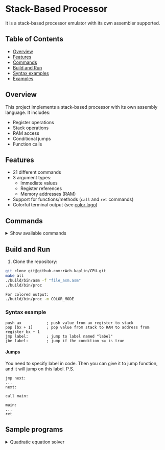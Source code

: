 # Stack-Based Processor

It is a stack-based processor emulator with its own assembler supported. 

## Table of Contents
- [Overview](#overview)
- [Features](#features)
- [Commands](#commands)
- [Build and Run](#build-and-run)
- [Syntax examples](#syntax-examples)
- [Examples](#examples)

## Overview

This project implements a stack-based processor with its own assembly language. It includes:
- Register operations
- Stack operations
- RAM access
- Conditional jumps
- Function calls

## Features

- 21 different commands
- 3 argument types:
  - Immediate values
  - Register references
  - Memory addresses (RAM)
- Support for functions/methods (`call` and `ret` commands)
- Colorful terminal output (see [color logo](img/color-log.png))

## Commands

<details>
<summary>Show available commands</summary>

| Command | Description | Arguments |
|---------|-------------|-----------|
| `push`  | Push value to stack | Register or memory |
| `pop`   | Pop value from stack | Register or memory |
| `add`   | Add top two stack values | None |
| `sub`   | Subtract top two stack values | None |
| `mul`   | Multiply top two stack values | None |
| `div`   | Divide top two stack values | None |
| `sqrt`  | Square root of top stack value | None |
| `sin`   | Sine of top stack value | None |
| `cos`   | Cosine of top stack value | None |
| `out`   | Output top stack value | None |
| `in`    | Input value to stack | None |
| `hlt`   | Halt execution | None |
| `jmp`   | Unconditional jump | Label |
| `jb`    | Jump if below | Label |
| `jbe`   | Jump if below or equal | Label |
| `ja`    | Jump if above | Label |
| `jae`   | Jump if above or equal | Label |
| `je`    | Jump if equal | Label |
| `jne`   | Jump if not equal | Label |
| `call`  | Call function | Label |
| `ret`   | Return from function | None |

</details>

## Build and Run

1. Clone the repository:
```bash
git clone git@github.com:rAch-kaplin/CPU.git
make all
./build/bin/asm -f "file_asm.asm"
./build/bin/proc

For colored output:
./build/bin/proc -m COLOR_MODE
```
### Syntax example
```
push ax           ; push value from ax register to stack
pop [bx + 1]      ; pop value from stack to RAM to address from register bx + 1
jmp label:        ; jump to label named "label"
jbe label:        ; jump if the condition <= is true
```
#### Jumps

You need to specify label in code. Then you can give it to jump function, and it will jump on this label.
P.S.
```
jmp next:
...
next:
```
```
call main:

main:
...
ret
```

## Sample programs
<details> <summary>Quadratic equation solver</summary>
```
call main:
hlt

main:
        call input_coef:
        push ax
        push 0
        je linear_square:

        call count_discr:
        call check_discr:
ret

input_coef:
        in
        in
        in
        pop cx
        pop bx
        pop ax
ret

count_discr:
        push bx
        push bx
        mul
        push 4
        push ax
        mul
        push cx
        mul
        sub
        pop dx
ret

check_discr:
        push dx
        push 0
        je one_root:
        push dx
        push 0
        jb no_roots:
        jmp two_root:

linear_square:
        push cx
        push bx
        div
        out
ret

one_root:
    push 0
    push bx
    sub
    push 2
    push ax
    mul
    div
    out
ret

no_roots:
        push 9999
        out
ret

two_root:
    push 0
    push bx
    sub
    push dx
    sqrt
    sub
    push 2
    push ax
    mul
    div
    out

    push 0
    push bx
    sub
    push dx
    sqrt
    add
    push 2
    push ax
    mul
    div
    out
    ret
```
</details>

</details><details> <summary>Recursive factorial</summary>
```
call main:
hlt

main:
        in
        pop ax
        call fact:
        push bx
        out
ret

fact:
        push ax
        push 1
        jbe exit_fact:

        push ax
        push ax
        push 1
        sub
        pop ax
        call fact:

        push bx
        mul
        pop bx

        reverse_step:
ret

exit_fact:
        push 1
        pop bx
        jmp reverse_step:
```
</details>

</details><details> <summary>Fibonacci</summary>
```
call main:
hlt

main:
        in
        pop ax
        call fib:
        push bx
        out
ret

fib:
        push ax
        push 2
        jbe basic_fib:

        push ax
        push 2
        sub
        pop dx
        push 1
        pop cx

        push 1
        push 1
        pop ax
        pop bx

        jmp new_iteration:
        start_iteration:
        jmp start_cycle:

        exit_in_main:
ret

start_cycle:
        push ax
        push bx
        add
        push bx
        pop ax
        pop bx

        push cx
        push 1
        add
        pop cx
        jmp new_iteration:


basic_fib:
        push 1
        pop bx
ret


new_iteration:
        push dx
        push cx
        jae start_iteration:
        jmp exit_in_main:

```
</details>
